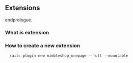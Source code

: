 ## Extensions ##

endprologue.

### What is extension ###

### How to create a new extension ###

```shell
  rails plugin new nimbleshop_onepage --full --mountable
```
